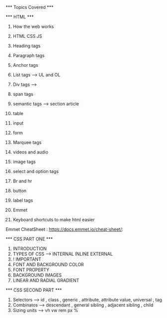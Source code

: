 *** Topics Covered *** 

*** HTML *** 

1. How the web works
2. HTML CSS JS 
3. Heading tags
4. Paragraph tags
5. Anchor tags
6. List tags --> UL and OL 
7. Div tags --> 
8. span tags 
9. semantic tags --> section article
10. table 
11. input 
12. form 
13. Marquee tags 
14. videos and audio
15. image tags 
17. select and option tags
18. Br and hr
19. button 
20. label tags 
21. Emmet

22. Keyboard shortcuts to make html easier

Emmet CheatSheet : https://docs.emmet.io/cheat-sheet/:


*** CSS PART ONE *** 

1. INTRODUCTION 
2. TYPES OF CSS --> INTERNAL INLINE EXTERNAL 
3. ! IMPORTANT 
4. FONT AND BACKGROUND COLOR 
5. FONT PROPERTY 
6. BACKGROUND IMAGES
7. LINEAR AND RADIAL GRADIENT


*** CSS SECOND PART *** 

1. Selectors --> id , class , generic , attribute, attribute value, universal , tag 
2. Combinatos --> descendant , general sibling , adjacent sibling , child 
3. Sizing units --> vh vw rem px % 




